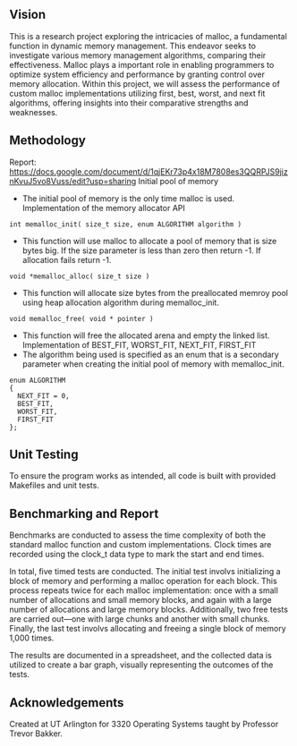 ## Vision
This is a research project exploring the intricacies of malloc, a fundamental function in dynamic memory management. This endeavor seeks to investigate various memory management algorithms, comparing their effectiveness. Malloc plays a important role in enabling programmers to optimize system efficiency and performance by granting control over memory allocation. Within this project, we will assess the performance of custom malloc implementations utilizing first, best, worst, and next fit algorithms, offering insights into their comparative strengths and weaknesses.
## Methodology
Report: https://docs.google.com/document/d/1qjEKr73p4x18M7808es3QQRPJS9jiznKvuJ5vo8Vuss/edit?usp=sharing
Initial pool of memory
* The initial pool of memory is the only time malloc is used.
Implementation of the memory allocator API
```
int memalloc_init( size_t size, enum ALGORITHM algorithm )
```
* This function will use malloc to allocate a pool of memory that is size bytes big. If the size parameter is less than zero then return -1. If allocation fails return -1.
```
void *memalloc_alloc( size_t size )
```
* This function will allocate size bytes from the preallocated memroy pool using heap allocation algorithm during memalloc_init.
```
void memalloc_free( void * pointer )
```
* This function will free the allocated arena and empty the linked list.
Implementation of BEST_FIT, WORST_FIT, NEXT_FIT, FIRST_FIT
* The algorithm being used is specified as an enum that is a secondary parameter when creating the initial pool of memory with memalloc_init.
```
enum ALGORITHM
{
  NEXT_FIT = 0,
  BEST_FIT,
  WORST_FIT,
  FIRST_FIT
}; 
```
## Unit Testing
To ensure the program works as intended, all code is built with provided Makefiles and unit tests.
## Benchmarking and Report
Benchmarks are conducted to assess the time complexity of both the standard malloc function and custom implementations. Clock times are recorded using the clock_t data type to mark the start and end times. 

In total, five timed tests are conducted. The initial test involvs initializing a block of memory and performing a malloc operation for each block. This process repeats twice for each malloc implementation: once with a small number of allocations and small memory blocks, and again with a large number of allocations and large memory blocks. Additionally, two free tests are carried out—one with large chunks and another with small chunks. Finally, the last test involvs allocating and freeing a single block of memory 1,000 times.

The results are documented in a spreadsheet, and the collected data is utilized to create a bar graph, visually representing the outcomes of the tests.

  
## Acknowledgements
Created at UT Arlington for 3320 Operating Systems taught by Professor Trevor Bakker. 
